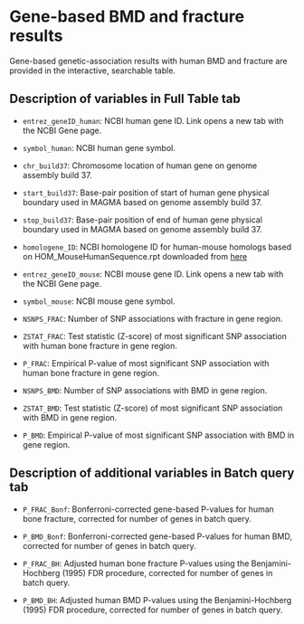 # Gene-based BMD and fracture results

Gene-based genetic-association results with human BMD and fracture are provided in the interactive, searchable table.

## Description of variables in Full Table tab

+ `entrez_geneID_human`: NCBI human gene ID. Link opens a new tab with the NCBI Gene page.

+ `symbol_human`: NCBI human gene symbol.

+ `chr_build37`: Chromosome location of human gene on genome assembly build 37.

+ `start_build37`: Base-pair position of start of human gene physical boundary used in MAGMA based on genome assembly build 37.

+ `stop_build37`: Base-pair position of end of human gene physical boundary used in MAGMA based on genome assembly build 37.

+ `homologene_ID`: NCBI homologene ID for human-mouse homologs based on HOM_MouseHumanSequence.rpt downloaded from [here](http://www.informatics.jax.org/downloads/reports/index.html#homology)

+ `entrez_geneID_mouse`: NCBI mouse gene ID. Link opens a new tab with the NCBI Gene page.

+ `symbol_mouse`: NCBI mouse gene symbol.

+ `NSNPS_FRAC`: Number of SNP associations with fracture in gene region.

+ `ZSTAT_FRAC`: Test statistic (Z-score) of most significant SNP association with human bone fracture in gene region.

+ `P_FRAC`: Empirical P-value of most significant SNP association with human bone fracture in gene region.

+ `NSNPS_BMD`: Number of SNP associations with BMD in gene region.

+ `ZSTAT_BMD`: Test statistic (Z-score) of most significant SNP association with BMD in gene region.

+ `P_BMD`: Empirical P-value of most significant SNP association with BMD in gene region.

## Description of additional variables in Batch query tab

+ `P_FRAC_Bonf`: Bonferroni-corrected gene-based P-values for human bone fracture, corrected for number of genes in batch query.

+ `P_BMD_Bonf`: Bonferroni-corrected gene-based P-values for human BMD, corrected for number of genes in batch query. 

+ `P_FRAC_BH`: Adjusted human bone fracture P-values using the Benjamini-Hochberg (1995) FDR procedure, corrected for number of genes in batch query.

+ `P_BMD_BH`: Adjusted human BMD P-values using the Benjamini-Hochberg (1995) FDR procedure, corrected for number of genes in batch query.

